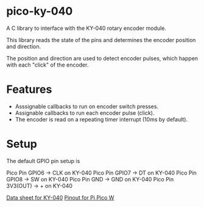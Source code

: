 # pico-ky-040
A C library to interface with the KY-040 rotary encoder module.

This library reads the state of the pins and determines the encoder position and direction.

The position and direction are used to detect encoder pulses, which happen with each "click" of the encoder.

# Features

- Asssignable callbacks to run on encoder switch presses.
- Assignable callbacks to run each encoder pulse (click). 
- The encoder is read on a repeating timer interrupt (10ms by default).


# Setup

The default GPIO pin setup is 

Pico Pin GPIO6 -> CLK on KY-040
Pico Pin GPIO7 -> DT on KY-040
Pico Pin GPIO8 -> SW on KY-040
Pico Pin GND -> GND on KY-040
Pico Pin 3V3(OUT) -> + on KY-040

[Data sheet for KY-040](https://www.handsontec.com/dataspecs/module/Rotary%20Encoder.pdf) 
[Pinout for Pi Pico W](https://datasheets.raspberrypi.com/picow/PicoW-A4-Pinout.pdf) 
